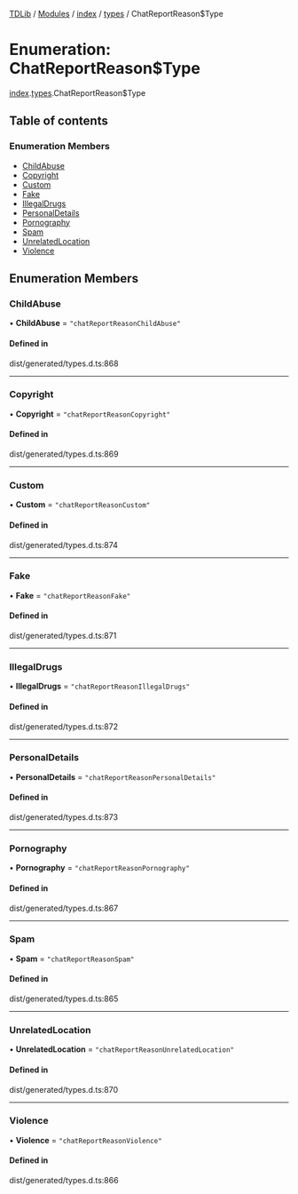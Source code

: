 [TDLib](../README.md) / [Modules](../modules.md) / [index](../modules/index.md) / [types](../modules/index.types.md) / ChatReportReason$Type

# Enumeration: ChatReportReason$Type

[index](../modules/index.md).[types](../modules/index.types.md).ChatReportReason$Type

## Table of contents

### Enumeration Members

- [ChildAbuse](index.types.ChatReportReason_Type.md#childabuse)
- [Copyright](index.types.ChatReportReason_Type.md#copyright)
- [Custom](index.types.ChatReportReason_Type.md#custom)
- [Fake](index.types.ChatReportReason_Type.md#fake)
- [IllegalDrugs](index.types.ChatReportReason_Type.md#illegaldrugs)
- [PersonalDetails](index.types.ChatReportReason_Type.md#personaldetails)
- [Pornography](index.types.ChatReportReason_Type.md#pornography)
- [Spam](index.types.ChatReportReason_Type.md#spam)
- [UnrelatedLocation](index.types.ChatReportReason_Type.md#unrelatedlocation)
- [Violence](index.types.ChatReportReason_Type.md#violence)

## Enumeration Members

### ChildAbuse

• **ChildAbuse** = ``"chatReportReasonChildAbuse"``

#### Defined in

dist/generated/types.d.ts:868

___

### Copyright

• **Copyright** = ``"chatReportReasonCopyright"``

#### Defined in

dist/generated/types.d.ts:869

___

### Custom

• **Custom** = ``"chatReportReasonCustom"``

#### Defined in

dist/generated/types.d.ts:874

___

### Fake

• **Fake** = ``"chatReportReasonFake"``

#### Defined in

dist/generated/types.d.ts:871

___

### IllegalDrugs

• **IllegalDrugs** = ``"chatReportReasonIllegalDrugs"``

#### Defined in

dist/generated/types.d.ts:872

___

### PersonalDetails

• **PersonalDetails** = ``"chatReportReasonPersonalDetails"``

#### Defined in

dist/generated/types.d.ts:873

___

### Pornography

• **Pornography** = ``"chatReportReasonPornography"``

#### Defined in

dist/generated/types.d.ts:867

___

### Spam

• **Spam** = ``"chatReportReasonSpam"``

#### Defined in

dist/generated/types.d.ts:865

___

### UnrelatedLocation

• **UnrelatedLocation** = ``"chatReportReasonUnrelatedLocation"``

#### Defined in

dist/generated/types.d.ts:870

___

### Violence

• **Violence** = ``"chatReportReasonViolence"``

#### Defined in

dist/generated/types.d.ts:866

